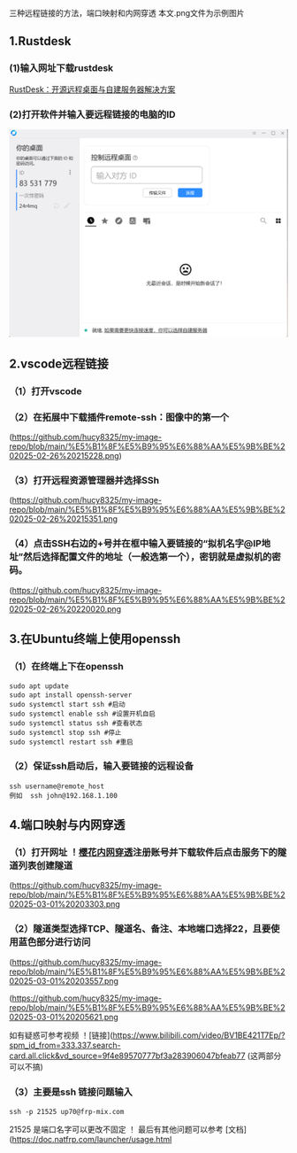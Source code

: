三种远程链接的方法，端口映射和内网穿透
本文.png文件为示例图片

## 1.Rustdesk

### (1)输入网址下载rustdesk

[RustDesk：开源远程桌面与自建服务器解决方案](https://rustdesk.com/zh-cn/)

### (2)打开软件并输入要远程链接的电脑的ID
![](https://github.com/hucy8325/my-image-repo/blob/main/%E5%B1%8F%E5%B9%95%E6%88%AA%E5%9B%BE%202025-02-26%20214810.png)


## 2.vscode远程链接

### （1）打开vscode

### （2）在拓展中下载插件remote-ssh：图像中的第一个
(https://github.com/hucy8325/my-image-repo/blob/main/%E5%B1%8F%E5%B9%95%E6%88%AA%E5%9B%BE%202025-02-26%20215228.png)

### （3）打开远程资源管理器并选择SSh
(https://github.com/hucy8325/my-image-repo/blob/main/%E5%B1%8F%E5%B9%95%E6%88%AA%E5%9B%BE%202025-02-26%20215351.png

### （4）点击SSH右边的+号并在框中输入要链接的“拟机名字@IP地址”然后选择配置文件的地址（一般选第一个），密钥就是虚拟机的密码。
(https://github.com/hucy8325/my-image-repo/blob/main/%E5%B1%8F%E5%B9%95%E6%88%AA%E5%9B%BE%202025-02-26%20220020.png

## 3.在Ubuntu终端上使用openssh

### （1）在终端上下在openssh
    sudo apt update
    sudo apt install openssh-server
    sudo systemctl start ssh #启动
    sudo systemctl enable ssh #设置开机自启
    sudo systemctl status ssh #查看状态
    sudo systemctl stop ssh #停止
    sudo systemctl restart ssh #重启

### （2）保证ssh启动后，输入要链接的远程设备
    ssh username@remote_host
    例如  ssh john@192.168.1.100 

## 4.端口映射与内网穿透

### （1）打开网址 ！[樱花内网穿透](https://www.natfrp.com/user/)注册账号并下载软件后点击服务下的隧道列表创建隧道
(https://github.com/hucy8325/my-image-repo/blob/main/%E5%B1%8F%E5%B9%95%E6%88%AA%E5%9B%BE%202025-03-01%20203303.png

### （2）隧道类型选择TCP、隧道名、备注、本地端口选择22，且要使用蓝色部分进行访问
(https://github.com/hucy8325/my-image-repo/blob/main/%E5%B1%8F%E5%B9%95%E6%88%AA%E5%9B%BE%202025-03-01%20203557.png

(https://github.com/hucy8325/my-image-repo/blob/main/%E5%B1%8F%E5%B9%95%E6%88%AA%E5%9B%BE%202025-03-01%20205621.png

如有疑惑可参考视频 ！[链接](https://www.bilibili.com/video/BV1BE421T7Ep/?spm_id_from=333.337.search-card.all.click&vd_source=9f4e89570777bf3a283906047bfeab77
(这两部分可以不搞)

### （3）主要是ssh 链接问题输入
    ssh -p 21525 up70@frp-mix.com
21525 是端口名字可以更改不固定
 ！[](https://github.com/hucy8325/my-image-repo/blob/main/%E5%B1%8F%E5%B9%95%E6%88%AA%E5%9B%BE%202025-03-01%20210505.png)
    最后有其他问题可以参考 [文档](https://doc.natfrp.com/launcher/usage.html 
